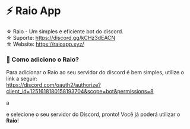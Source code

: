 # ⚡ Raio App
☆ Raio - Um simples e eficiente bot do discord.                                                                                                                                                                  
☆ Suporte: https://discord.gg/kCHz3dEACN                                                                                                                                                                         
☆ Website: https://raioapp.xyz/
### 🤔 Como adiciono o Raio?
Para adicionar o Raio ao seu servidor do discord é bem simples, utilize o link a seguir:                                                                                                                                                                                                                      
https://discord.com/oauth2/authorize?client_id=1251618180158193704&scope=bot&permissions=8
                                                   
a
                                                   
e selecione o seu servidor do Discord, pronto! Você já poderá utilizar o **Raio**!


